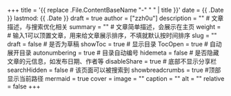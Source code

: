 +++
title = '{{ replace .File.ContentBaseName "-" " " | title }}'
date = {{ .Date }}
lastmod: {{ .Date }}
draft = true
author = ["zzh0u"]
description = "" # 文章描述，与搜索优化相关
summary = "" # 文章简单描述，会展示在主页
weight = # 输入1可以顶置文章，用来给文章展示排序，不填就默认按时间排序
slug = ""
draft = false # 是否为草稿
showToc = true # 显示目录
TocOpen = true # 自动展开目录
autonumbering = true # 目录自动编号
hidemeta = false # 是否隐藏文章的元信息，如发布日期、作者等
disableShare = true # 底部不显示分享栏
searchHidden = false # 该页面可以被搜索到
showbreadcrumbs = true #顶部显示当前路径
mermaid = true
cover =
    image = ""
    caption = ""
    alt = ""
    relative = false
+++
